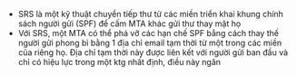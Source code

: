 - SRS là một kỹ thuật chuyển tiếp thư từ các miền triển khai khung chính sách người gửi (SPF) để cấm MTA khác gửi thư thay mặt họ
- Với SRS, một MTA có thể phá vỡ các hạn chế SPF bằng cách thay thế người gửi phong bì bằng 1 địa chỉ email tạm thời từ một trong các miền của riêng họ. Địa chỉ tạm thời này được liên kết với người gửi ban đầu và chỉ có hiệu lực trong một ktg nhất định, điều này ngăn

